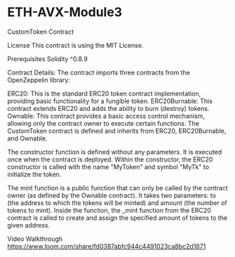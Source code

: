 # ETH-AVX-Module3

CustomToken Contract

License
This contract is using the MIT License.

Prerequisites
Solidity ^0.8.9

Contract Details:
The contract imports three contracts from the OpenZeppelin library:

ERC20: This is the standard ERC20 token contract implementation, providing basic functionality for a fungible token.
ERC20Burnable: This contract extends ERC20 and adds the ability to burn (destroy) tokens.
Ownable: This contract provides a basic access control mechanism, allowing only the contract owner to execute certain functions.
The CustomToken contract is defined and inherits from ERC20, ERC20Burnable, and Ownable.

The constructor function is defined without any parameters. It is executed once when the contract is deployed. Within the constructor, the ERC20 constructor is called with the name "MyToken" and symbol "MyTk" to initialize the token.

The mint function is a public function that can only be called by the contract owner (as defined by the Ownable contract). It takes two parameters: to (the address to which the tokens will be minted) and amount (the number of tokens to mint). Inside the function, the _mint function from the ERC20 contract is called to create and assign the specified amount of tokens to the given address.

Video Walkthrough
https://www.loom.com/share/fd0387abfc944c4491023ca8bc2d1871
